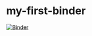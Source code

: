 # my-first-binder
[![Binder](https://mybinder.org/badge_logo.svg)](https://mybinder.org/v2/gh/chilangado/my-first-binder/HEAD)
